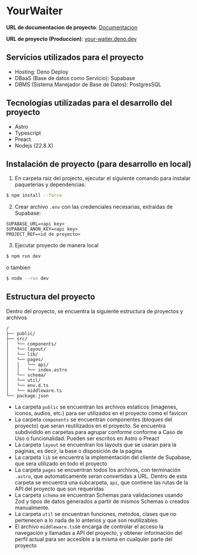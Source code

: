 # YourWaiter

**URL de documentacion de proyecto**:
[Documentacion](https://drive.google.com/drive/folders/12dpj1jh5kyHUQhxRBsrNWq9WsIfvrNBw)

**URL de proyecto (Produccion)**:
[your-waiter.deno.dev](https://your-waiter.deno.dev)

## Servicios utilizados para el proyecto

- Hosting: Deno Deploy
- DBaaS (Base de datos como Servicio): Supabase
- DBMS (Sistema Manejador de Base de Datos): PostgresSQL

## Tecnologías utilizadas para el desarrollo del proyecto

- Astro
- Typescript
- Preact
- Nodejs (22.8.X)

## Instalación de proyecto (para desarrollo en local)

1. En carpeta raiz del projecto, ejecutar el siguiente comando para instalar
   paqueterias y dependencias:

```bash
$ npm install --force
```

2. Crear archivo `.env` con las credenciales necesarias, extraidas de Supabase:

```text
SUPABASE_URL=<api key>
SUPABASE_ANON_KEY=<api key>
PROJECT_REF=<id de proyecto>
```

3. Ejecutar proyecto de manera local

```bash
$ npm run dev
```

o tambien

```bash
$ node --run dev
```

## Estructura del proyecto

Dentro del proyecto, se encuentra la siguiente estructura de proyectos y
archivos

```text
/
├── public/
├── src/
│   └── components/
│   └── layout/
│   └── lib/
│   └── pages/
│   │   └── api/
│   │   └── index.astro
│   └── schema/
│   └── util/
│   └── env.d.ts
│   └── middleware.ts
└── package.json
```

- La carpeta `public` se encuentran los archivos estaticos (imagenes, iconos,
  audios, etc.) para ser utilizados en el proyecto como el favicon
- La carpeta `components` se encuentran componentes (bloques del proyecto) que
  seran reutilizados en el proyecto. Se encuentra subdividido en carpetas para
  agrupar conforme conforme a Caso de Uso o funcionalidad. Pueden ser escritos
  en Astro o Preact
- La carpeta `layout` se encuentran los layouts que se usaran para la paginas,
  es decir, la base o disposición de la pagína
- La carpeta `lib` se encuentra la implementación del cliente de Supabase, que
  sera utilizado en todo el proyecto
- La carpeta `pages` se encuentran todos los archivos, con terminación `.astro`,
  que automaticamente seran convertidas a URL. Dentro de esta carpeta se
  encuentra una subcarpeta, `api`, que contiene las rutas de la API del proyecto
  que son requeridas
- La carpeta `schema` se encuentran Schemas para validaciones usando Zod y tipos
  de datos generados a partir de mismos Schemas o creados manualmente.
- La carpeta `util` se encuentran funciones, metodos, clases que no pertenecen a
  lo nada de lo anterios y que son reutilizables
- El archivo `middleware.ts`se encarga de controlar el acceso la navegación y
  llamadas a API del proyecto, y obtener información del perfil actual para ser
  accesible a la misma en cualquier parte del proyecto
